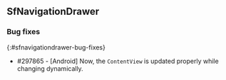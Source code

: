 ## SfNavigationDrawer

### Bug fixes
{:#sfnavigationdrawer-bug-fixes}

* \#297865 - [Android] Now, the `ContentView` is updated properly while changing dynamically.  

